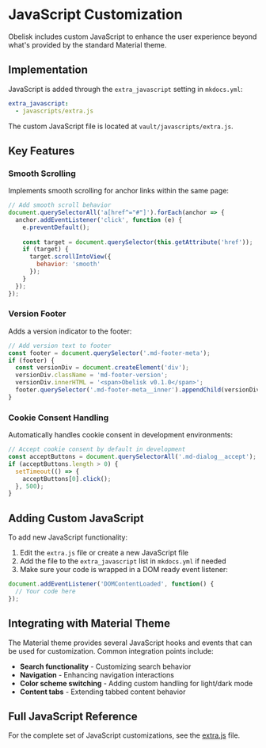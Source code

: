 # JavaScript Customization

Obelisk includes custom JavaScript to enhance the user experience beyond what's provided by the standard Material theme.

## Implementation

JavaScript is added through the `extra_javascript` setting in `mkdocs.yml`:

```yaml
extra_javascript:
  - javascripts/extra.js
```

The custom JavaScript file is located at `vault/javascripts/extra.js`.

## Key Features

### Smooth Scrolling

Implements smooth scrolling for anchor links within the same page:

```javascript
// Add smooth scroll behavior
document.querySelectorAll('a[href^="#"]').forEach(anchor => {
  anchor.addEventListener('click', function (e) {
    e.preventDefault();
    
    const target = document.querySelector(this.getAttribute('href'));
    if (target) {
      target.scrollIntoView({
        behavior: 'smooth'
      });
    }
  });
});
```

### Version Footer

Adds a version indicator to the footer:

```javascript
// Add version text to footer
const footer = document.querySelector('.md-footer-meta');
if (footer) {
  const versionDiv = document.createElement('div');
  versionDiv.className = 'md-footer-version';
  versionDiv.innerHTML = '<span>Obelisk v0.1.0</span>';
  footer.querySelector('.md-footer-meta__inner').appendChild(versionDiv);
}
```

### Cookie Consent Handling

Automatically handles cookie consent in development environments:

```javascript
// Accept cookie consent by default in development
const acceptButtons = document.querySelectorAll('.md-dialog__accept');
if (acceptButtons.length > 0) {
  setTimeout(() => {
    acceptButtons[0].click();
  }, 500);
}
```

## Adding Custom JavaScript

To add new JavaScript functionality:

1. Edit the `extra.js` file or create a new JavaScript file
2. Add the file to the `extra_javascript` list in `mkdocs.yml` if needed
3. Make sure your code is wrapped in a DOM ready event listener:

```javascript
document.addEventListener('DOMContentLoaded', function() {
  // Your code here
});
```

## Integrating with Material Theme

The Material theme provides several JavaScript hooks and events that can be used for customization. Common integration points include:

- **Search functionality** - Customizing search behavior
- **Navigation** - Enhancing navigation interactions
- **Color scheme switching** - Adding custom handling for light/dark mode
- **Content tabs** - Extending tabbed content behavior

## Full JavaScript Reference

For the complete set of JavaScript customizations, see the [extra.js](../../javascripts/extra.js) file.